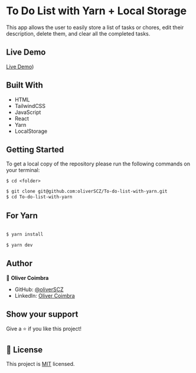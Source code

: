 # To Do List with Yarn + Local Storage

This app allows the user to easily store a list of tasks or chores, edit their description, delete them, and clear all the completed tasks.

## Live Demo

[Live Demo](https://silly-pixie-e73d05.netlify.app/))

## Built With

- HTML
- TailwindCSS
- JavaScript
- React
- Yarn
- LocalStorage

## Getting Started

To get a local copy of the repository please run the following commands on your terminal:

```
$ cd <folder>
```

~~~bash
$ git clone git@github.com:oliverSCZ/To-do-list-with-yarn.git
$ cd To-do-list-with-yarn

~~~

## For Yarn

~~~bash

$ yarn install

$ yarn dev

~~~


## Author

👤 **Oliver Coimbra** 

- GitHub: [@oliverSCZ](https://github.com/oliverSCZ)
- LinkedIn: [Oliver Coimbra](https://www.linkedin.com/in/oliver-coimbra/)

## Show your support

Give a ⭐️ if you like this project!


## 📝 License

This project is [MIT](./MIT.md) licensed.

